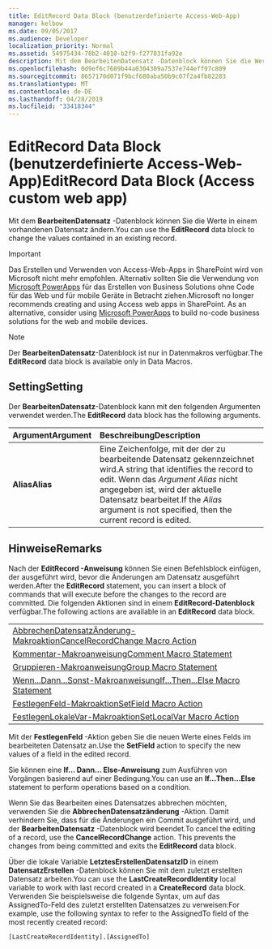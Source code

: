 ```yaml
---
title: EditRecord Data Block (benutzerdefinierte Access-Web-App)
manager: kelbow
ms.date: 09/05/2017
ms.audience: Developer
localization_priority: Normal
ms.assetid: 54975434-78b2-4010-b2f9-f277831fa92e
description: Mit dem BearbeitenDatensatz -Datenblock können Sie die Werte in einem vorhandenen Datensatz ändern.
ms.openlocfilehash: 0d9ef6c7689b44a0304309a7537e744eff97c809
ms.sourcegitcommit: 8657170d071f9bcf680aba50b9c07f2a4fb82283
ms.translationtype: MT
ms.contentlocale: de-DE
ms.lasthandoff: 04/28/2019
ms.locfileid: "33418344"
---
```

# <a name="editrecord-data-block-access-custom-web-app"></a><span data-ttu-id="8872b-103">EditRecord Data Block (benutzerdefinierte Access-Web-App)</span><span class="sxs-lookup"><span data-stu-id="8872b-103">EditRecord Data Block (Access custom web app)</span></span>

<span data-ttu-id="8872b-104">Mit dem **BearbeitenDatensatz** -Datenblock können Sie die Werte in einem vorhandenen Datensatz ändern.</span><span class="sxs-lookup"><span data-stu-id="8872b-104">You can use the **EditRecord** data block to change the values contained in an existing record.</span></span> 
  
> [!IMPORTANT]
> <span data-ttu-id="8872b-p101">Das Erstellen und Verwenden von Access-Web-Apps in SharePoint wird von Microsoft nicht mehr empfohlen. Alternativ sollten Sie die Verwendung von [Microsoft PowerApps](https://powerapps.microsoft.com/en-us/) für das Erstellen von Business Solutions ohne Code für das Web und für mobile Geräte in Betracht ziehen.</span><span class="sxs-lookup"><span data-stu-id="8872b-p101">Microsoft no longer recommends creating and using Access web apps in SharePoint. As an alternative, consider using [Microsoft PowerApps](https://powerapps.microsoft.com/en-us/) to build no-code business solutions for the web and mobile devices.</span></span> 
  
> [!NOTE]
> <span data-ttu-id="8872b-107">Der **BearbeitenDatensatz**-Datenblock ist nur in Datenmakros verfügbar.</span><span class="sxs-lookup"><span data-stu-id="8872b-107">The **EditRecord** data block is available only in Data Macros.</span></span> 
  
## <a name="setting"></a><span data-ttu-id="8872b-108">Setting</span><span class="sxs-lookup"><span data-stu-id="8872b-108">Setting</span></span>

<span data-ttu-id="8872b-109">Der **BearbeitenDatensatz**-Datenblock kann mit den folgenden Argumenten verwendet werden.</span><span class="sxs-lookup"><span data-stu-id="8872b-109">The **EditRecord** data block has the following arguments.</span></span> 
  
|<span data-ttu-id="8872b-110">**Argument**</span><span class="sxs-lookup"><span data-stu-id="8872b-110">**Argument**</span></span>|<span data-ttu-id="8872b-111">**Beschreibung**</span><span class="sxs-lookup"><span data-stu-id="8872b-111">**Description**</span></span>|
|:-----|:-----|
|<span data-ttu-id="8872b-112">**Alias**</span><span class="sxs-lookup"><span data-stu-id="8872b-112">**Alias**</span></span> <br/> |<span data-ttu-id="8872b-113">Eine Zeichenfolge, mit der der zu bearbeitende Datensatz gekennzeichnet wird.</span><span class="sxs-lookup"><span data-stu-id="8872b-113">A string that identifies the record to edit.</span></span> <span data-ttu-id="8872b-114">Wenn das  *Argument Alias*  nicht angegeben ist, wird der aktuelle Datensatz bearbeitet.</span><span class="sxs-lookup"><span data-stu-id="8872b-114">If the  *Alias*  argument is not specified, then the current record is edited.</span></span>  <br/> |
   
## <a name="remarks"></a><span data-ttu-id="8872b-115">Hinweise</span><span class="sxs-lookup"><span data-stu-id="8872b-115">Remarks</span></span>

<span data-ttu-id="8872b-116">Nach der **EditRecord -Anweisung** können Sie einen Befehlsblock einfügen, der ausgeführt wird, bevor die Änderungen am Datensatz ausgeführt werden.</span><span class="sxs-lookup"><span data-stu-id="8872b-116">After the **EditRecord** statement, you can insert a block of commands that will execute before the changes to the record are committed.</span></span> <span data-ttu-id="8872b-117">Die folgenden Aktionen sind in einem **EditRecord-Datenblock** verfügbar.</span><span class="sxs-lookup"><span data-stu-id="8872b-117">The following actions are available in an **EditRecord** data block.</span></span> 
  
||
|:-----|
|[<span data-ttu-id="8872b-118">AbbrechenDatensatzÄnderung-Makroaktion</span><span class="sxs-lookup"><span data-stu-id="8872b-118">CancelRecordChange Macro Action</span></span>](cancelrecordchange-macro-action-access-custom-web-app.md) <br/> |
|[<span data-ttu-id="8872b-119">Kommentar-Makroanweisung</span><span class="sxs-lookup"><span data-stu-id="8872b-119">Comment Macro Statement</span></span>](comment-macro-block-access-custom-web-app.md) <br/> |
|[<span data-ttu-id="8872b-120">Gruppieren-Makroanweisung</span><span class="sxs-lookup"><span data-stu-id="8872b-120">Group Macro Statement</span></span>](group-macro-block-access-custom-web-app.md) <br/> |
|[<span data-ttu-id="8872b-121">Wenn...Dann...Sonst-Makroanweisung</span><span class="sxs-lookup"><span data-stu-id="8872b-121">If...Then...Else Macro Statement</span></span>](ifthenelse-macro-block-access-custom-web-app.md) <br/> |
|[<span data-ttu-id="8872b-122">FestlegenFeld-Makroaktion</span><span class="sxs-lookup"><span data-stu-id="8872b-122">SetField Macro Action</span></span>](setfield-macro-action-access-custom-web-app.md) <br/> |
|[<span data-ttu-id="8872b-123">FestlegenLokaleVar-Makroaktion</span><span class="sxs-lookup"><span data-stu-id="8872b-123">SetLocalVar Macro Action</span></span>](setlocalvar-macro-action-access-custom-web-app.md) <br/> |
   
<span data-ttu-id="8872b-124">Mit der **FestlegenFeld** -Aktion geben Sie die neuen Werte eines Felds im bearbeiteten Datensatz an.</span><span class="sxs-lookup"><span data-stu-id="8872b-124">Use the **SetField** action to specify the new values of a field in the edited record.</span></span> 
  
<span data-ttu-id="8872b-125">Sie können eine **If... Dann... Else-Anweisung** zum Ausführen von Vorgängen basierend auf einer Bedingung.</span><span class="sxs-lookup"><span data-stu-id="8872b-125">You can use an **If...Then...Else** statement to perform operations based on a condition.</span></span> 
  
<span data-ttu-id="8872b-p104">Wenn Sie das Bearbeiten eines Datensatzes abbrechen möchten, verwenden Sie die **AbbrechenDatensatzänderung** -Aktion. Damit verhindern Sie, dass für die Änderungen ein Commit ausgeführt wird, und der **BearbeitenDatensatz** -Datenblock wird beendet.</span><span class="sxs-lookup"><span data-stu-id="8872b-p104">To cancel the editing of a record, use the **CancelRecordChange** action. This prevents the changes from being committed and exits the **EditRecord** data block.</span></span> 
  
<span data-ttu-id="8872b-128">Über die lokale Variable **LetztesErstellenDatensatzID** in einem **DatensatzErstellen** -Datenblock können Sie mit dem zuletzt erstellten Datensatz arbeiten.</span><span class="sxs-lookup"><span data-stu-id="8872b-128">You can use the **LastCreateRecordIdentity** local variable to work with last record created in a **CreateRecord** data block.</span></span> <span data-ttu-id="8872b-129">Verwenden Sie beispielsweise die folgende Syntax, um auf das AssignedTo-Feld des zuletzt erstellten Datensatzes zu verweisen:</span><span class="sxs-lookup"><span data-stu-id="8872b-129">For example, use the following syntax to refer to the AssignedTo field of the most recently created record:</span></span> 
  
`[LastCreateRecordIdentity].[AssignedTo]`


